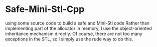 # Safe-Mini-Stl-Cpp
using some source code to build a safe and Mini-Stl code
Rather than implementing part of the allocator in memory, I use the object-oriented inheritance mechanism directly. Of course, there are not too many exceptions in the STL, so I simply use the rude way to do this.
